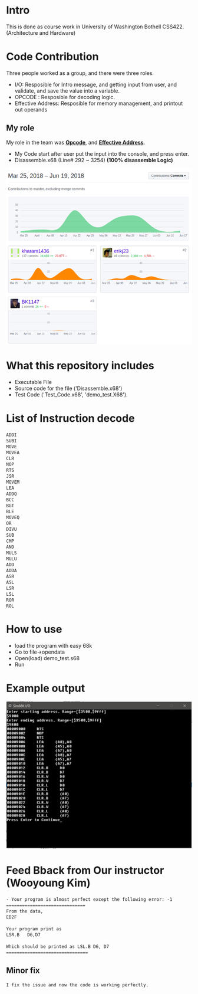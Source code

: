 # Intro
This is done as course work in University of Washington Bothell CSS422. (Architecture and Hardware)

# Code Contribution
Three people worked as a group, and there were three roles.
- I/O: Resposible for Intro message, and getting input from user, and validate, and save the value into a variable.
- OPCODE : Resposible for decoding logic.
- Effective Address: Resposible for memory management, and printout out operands

## My role
My role in the team was <b><u>Opcode</b></u>, and <b><u>Effective Address</b></u>.
- My Code start after user put the input into the console, and press enter.
- Disassemble.x68 (Line# 292 ~ 3254) <b>(100% disassemble Logic)</b>

![Alt text](./Picture/Disassembly_Project_Contribution.png "Example Output")


# What this repository includes
- Executable File
- Source code for the file ('Disassemble.x68')
- Test Code ('Test_Code.x68', 'demo_test.X68').

# List of Instruction decode
```
ADDI         
SUBI          
MOVE
MOVEA
CLR
NOP
RTS
JSR
MOVEM
LEA
ADDQ
BCC
BGT
BLE
MOVEQ
OR
DIVU
SUB
CMP
AND
MULS
MULU
ADD
ADDA
ASR
ASL
LSR
LSL
ROR
ROL
```

# How to use
- load the program with easy 68k
- Go to file->opendata
- Open(load) demo_test.s68
- Run
# Example output
![Alt text](./Picture/Example_output.png "Example Output")

# Feed Bback from Our instructor (Wooyoung Kim)
```
- Your program is almost perfect except the following error: -1
==============================
From the data,
ED2F   

Your program print as
LSR.B	D6,D7

Which should be printed as LSL.B D6, D7
===============================
```
## Minor fix
```
I fix the issue and now the code is working perfectly.
```
